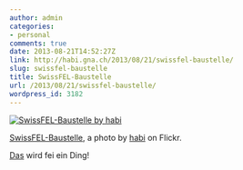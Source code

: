 ```yaml
---
author: admin
categories:
- personal
comments: true
date: 2013-08-21T14:52:27Z
link: http://habi.gna.ch/2013/08/21/swissfel-baustelle/
slug: swissfel-baustelle
title: SwissFEL-Baustelle
url: /2013/08/21/swissfel-baustelle/
wordpress_id: 3182
---
```


[![SwissFEL-Baustelle by habi](http://farm6.staticflickr.com/5499/9564352230_c5660b8ca8.jpg)](http://www.flickr.com/photos/habi/9564352230/)  

  [SwissFEL-Baustelle](http://www.flickr.com/photos/habi/9564352230/), a photo by [habi](http://www.flickr.com/photos/habi/) on Flickr.





[Das](http://www.psi.ch/swissfel/) wird fei ein Ding!
